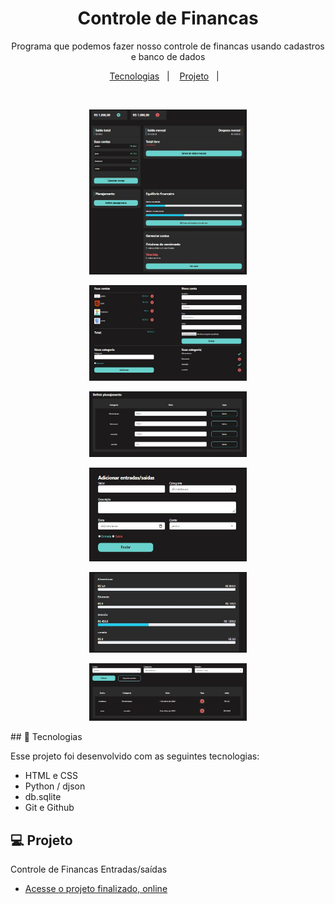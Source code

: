 <h1 align="center"> Controle de Financas </h1>

<p align="center">
Programa que podemos fazer nosso controle de financas usando cadastros e banco de dados <br/>

</p>

<p align="center">
  <a href="#-tecnologias">Tecnologias</a>&nbsp;&nbsp;&nbsp;|&nbsp;&nbsp;&nbsp;
  <a href="#-projeto">Projeto</a>&nbsp;&nbsp;&nbsp;|&nbsp;&nbsp;&nbsp;
</p>

<br>

<p align="center">
  <img alt="Controle de Financas" src="home.JPG" width="50%">
</p>

<p align="center">
  <img alt="Controle de Financas" src="gerenciar.JPG" width="50%">
</p>
<p align="center">
  <img alt="Controle de Financas" src="definir_planejamento.jpg" width="50%">
</p>
<p align="center">
  <img alt="Controle de Financas" src="novo_valor.jpg" width="50%">
</p>
<p align="center">
  <img alt="Controle de Financas" src="ver_planejamento.jpg" width="50%">
</p>
<p align="center">
  <img alt="Controle de Financas" src="view_extrato.jpg" width="50%">
</p>
## 🚀 Tecnologias

Esse projeto foi desenvolvido com as seguintes tecnologias:

- HTML e CSS
- Python / djson
- db.sqlite
- Git e Github


## 💻 Projeto

Controle de Financas Entradas/saídas

- [Acesse o projeto finalizado, online](https://ottojoaopaulo.github.io/Pastas_Financas/)